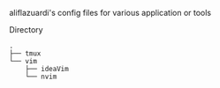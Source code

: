aliflazuardi's config files for various application or tools

Directory
```
.
├── tmux
└── vim
    ├── ideaVim
    └── nvim
```
